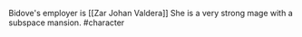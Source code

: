 Bidove's employer is [[Zar Johan Valdera]]
She is a very strong mage with a subspace mansion.
#character